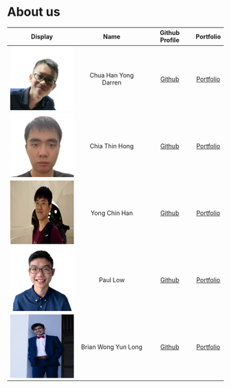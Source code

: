 # About us

Display |         Name         |             Github Profile             | Portfolio 
--------|:--------------------:|:--------------------------------------:|:---------:
![](team/chuahanyongdarren.png) | Chua Han Yong Darren | [Github](https://github.com/chydarren) | [Portfolio](team/chydarren.md)
![](team/chiathinhong.png) |    Chia Thin Hong    |   [Github](https://github.com/wcwy)    | [Portfolio](team/wcwy.md)
![](team/yongchinhan.jpg) |    Yong Chin Han     | [Github](https://github.com/chinhan99) | [Portfolio](team/yongchinhan.md)
![](team/paulsolomonlowsien.png) |       Paul Low       | [Github](https://github.com/paullowse) | [Portfolio](team/paullow.md)
![](team/brianwongyunlong.png) | Brian Wong Yun Long  | [Github](https://github.com/brian-vb)  | [Portfolio](team/brianwongyunlong.md)

